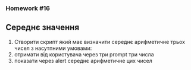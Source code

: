 ### Homework #16
## Середнє значення
1. Створити скрипт який має визначити середнє арифметичне трьох чисел з насутпними умовами:
2. отримати від користувача через три prompt три числа
3. показати через alert середнє арифметичне цих чисел